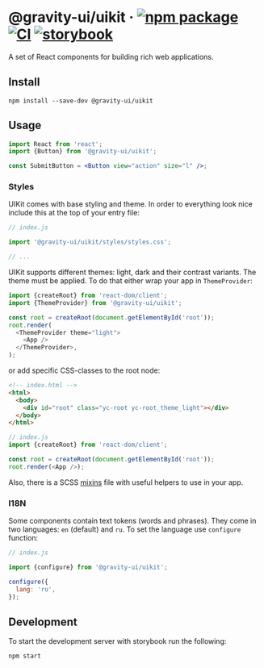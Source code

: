 # @gravity-ui/uikit &middot; [![npm package](https://img.shields.io/npm/v/@gravity-ui/uikit)](https://www.npmjs.com/package/@gravity-ui/uikit) [![CI](https://img.shields.io/github/actions/workflow/status/gravity-ui/uikit/.github/workflows/ci.yml?branch=main&label=CI&logo=github)](https://github.com/gravity-ui/uikit/actions/workflows/ci.yml?query=branch:main) [![storybook](https://img.shields.io/badge/Storybook-deployed-ff4685)](https://preview.gravity-ui.com/uikit/)

A set of React components for building rich web applications.

## Install

```shell
npm install --save-dev @gravity-ui/uikit
```

## Usage

```jsx
import React from 'react';
import {Button} from '@gravity-ui/uikit';

const SubmitButton = <Button view="action" size="l" />;
```

### Styles

UIKit comes with base styling and theme. In order to everything look nice include this at the top of your entry file:

```js
// index.js

import '@gravity-ui/uikit/styles/styles.css';

// ...
```

UIKit supports different themes: light, dark and their contrast variants. The theme must be applied. To do that either
wrap your app in `ThemeProvider`:

```js
import {createRoot} from 'react-dom/client';
import {ThemeProvider} from '@gravity-ui/uikit';

const root = createRoot(document.getElementById('root'));
root.render(
  <ThemeProvider theme="light">
    <App />
  </ThemeProvider>,
);
```

or add specific CSS-classes to the root node:

```html
<!-- index.html -->
<html>
  <body>
    <div id="root" class="yc-root yc-root_theme_light"></div>
  </body>
</html>
```

```js
// index.js
import {createRoot} from 'react-dom/client';

const root = createRoot(document.getElementById('root'));
root.render(<App />);
```

Also, there is a SCSS [mixins](styles/mixins.scss) file with useful helpers to use in your app.

### I18N

Some components contain text tokens (words and phrases). They come in two languages: `en` (default) and `ru`.
To set the language use `configure` function:

```js
// index.js

import {configure} from '@gravity-ui/uikit';

configure({
  lang: 'ru',
});
```

## Development

To start the development server with storybook run the following:

```shell
npm start
```
